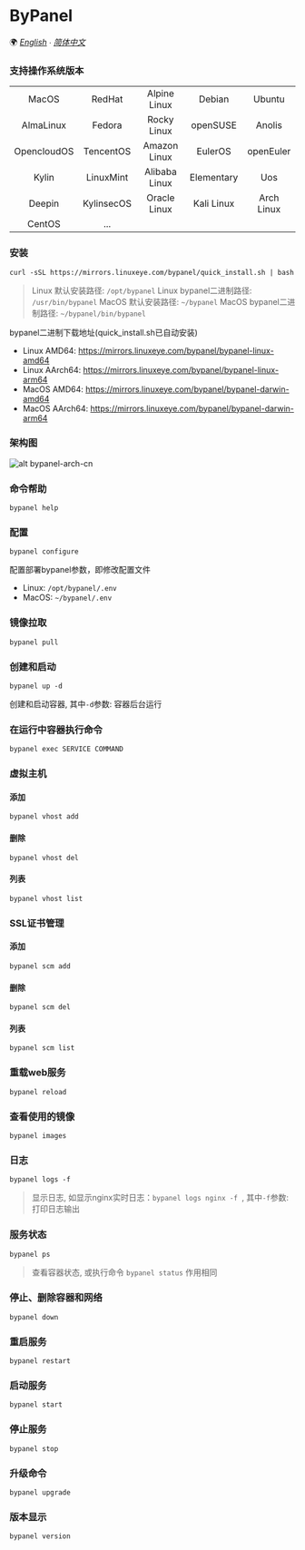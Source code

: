 # ByPanel

🌍 *[English](README.md) ∙ [简体中文](README-CN.md)*

### 支持操作系统版本
|             |            |               |            |            |
|:-----------:|:----------:|:-------------:|:----------:|:----------:|
| MacOS       | RedHat     | Alpine Linux  | Debian     | Ubuntu     |
| AlmaLinux   | Fedora     | Rocky Linux   | openSUSE   | Anolis     |
| OpencloudOS | TencentOS  | Amazon Linux  | EulerOS    | openEuler  |
| Kylin       | LinuxMint  | Alibaba Linux | Elementary | Uos        |
| Deepin      | KylinsecOS | Oracle Linux  | Kali Linux | Arch Linux |
| CentOS      | ...        |               |            |            |


### 安装
```
curl -sSL https://mirrors.linuxeye.com/bypanel/quick_install.sh | bash
```
> Linux 默认安装路径: `/opt/bypanel`
> Linux bypanel二进制路径: `/usr/bin/bypanel`
> MacOS 默认安装路径: `~/bypanel`
> MacOS bypanel二进制路径: `~/bypanel/bin/bypanel`

bypanel二进制下载地址(quick_install.sh已自动安装)
* Linux AMD64: https://mirrors.linuxeye.com/bypanel/bypanel-linux-amd64
* Linux AArch64: https://mirrors.linuxeye.com/bypanel/bypanel-linux-arm64
* MacOS AMD64: https://mirrors.linuxeye.com/bypanel/bypanel-darwin-amd64
* MacOS AArch64: https://mirrors.linuxeye.com/bypanel/bypanel-darwin-arm64

### 架构图
![alt bypanel-arch-cn](https://linuxeye.com/wp-content/uploads/2025/01/bypanel-arch-cn.png)


### 命令帮助
```
bypanel help
```

### 配置
```
bypanel configure
```
配置部署bypanel参数，即修改配置文件
* Linux: `/opt/bypanel/.env`
* MacOS: `~/bypanel/.env`

### 镜像拉取
```
bypanel pull
```

### 创建和启动
```
bypanel up -d
```
创建和启动容器, 其中`-d`参数: 容器后台运行

### 在运行中容器执行命令
```
bypanel exec SERVICE COMMAND
```

### 虚拟主机
#### 添加
```
bypanel vhost add
```
#### 删除
```
bypanel vhost del
```
#### 列表
```
bypanel vhost list
```

### SSL证书管理
#### 添加
```
bypanel scm add
```
#### 删除
```
bypanel scm del
```
#### 列表
```
bypanel scm list
```

### 重载web服务
```
bypanel reload
```

### 查看使用的镜像
```
bypanel images
```

### 日志
```
bypanel logs -f
```
> 显示日志, 如显示nginx实时日志：`bypanel logs nginx -f `, 其中`-f`参数: 打印日志输出

### 服务状态
```
bypanel ps
```
> 查看容器状态, 或执行命令 `bypanel status` 作用相同

### 停止、删除容器和网络
```
bypanel down
```

### 重启服务
```
bypanel restart
```

### 启动服务
```
bypanel start
```

### 停止服务
```
bypanel stop
```

### 升级命令
```
bypanel upgrade
```

### 版本显示
```
bypanel version
```